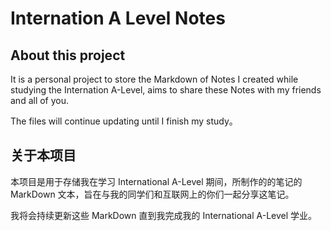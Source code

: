 # Internation A Level Notes

## About this project

It is a personal project to store the Markdown of Notes I created while studying the Internation A-Level, aims to share these Notes with my friends and all of you.

The files will continue updating until I finish my study。

## 关于本项目

本项目是用于存储我在学习 International A-Level 期间，所制作的的笔记的 MarkDown 文本，旨在与我的同学们和互联网上的你们一起分享这笔记。

我将会持续更新这些 MarkDown 直到我完成我的 International A-Level 学业。
